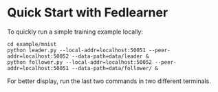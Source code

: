 # Quick Start with Fedlearner

To quickly run a simple training example locally:

```
cd example/mnist
python leader.py --local-addr=localhost:50051 --peer-addr=localhost:50052 --data-path=data/leader &
python follower.py --local-addr=localhost:50052 --peer-addr=localhost:50051 --data-path=data/follower/ &
```

For better display, run the last two commands in two different terminals.
